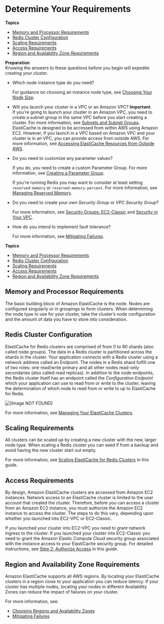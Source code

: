 # Determine Your Requirements<a name="cluster-create-determine-requirements"></a>

**Topics**
+ [Memory and Processor Requirements](#cluster-create-determine-requirements-memory)
+ [Redis Cluster Configuration](#redis-cluster-configuration)
+ [Scaling Requirements](#cluster-create-determine-requirements-scaling)
+ [Access Requirements](#cluster-create-determine-requirements-access)
+ [Region and Availability Zone Requirements](#cluster-create-determine-requirements-region)

**Preparation**  
Knowing the answers to these questions before you begin will expedite creating your cluster\.
+ Which node instance type do you need?

  For guidance on choosing an instance node type, see [Choosing Your Node Size](nodes-select-size.md#CacheNodes.SelectSize)\.
+ Will you launch your cluster in a VPC or an Amazon VPC? 
**Important**  
If you're going to launch your cluster in an Amazon VPC, you need to create a subnet group in the same VPC before you start creating a cluster\. For more information, see [Subnets and Subnet Groups](SubnetGroups.md)\.  
ElastiCache is designed to be accessed from within AWS using Amazon EC2\. However, if you launch in a VPC based on Amazon VPC and your cluster is in an VPC, you can provide access from outside AWS\. For more information, see [Accessing ElastiCache Resources from Outside AWS](accessing-elasticache.md#access-from-outside-aws)\.
+ Do you need to customize any parameter values?

  If you do, you need to create a custom Parameter Group\. For more information, see [Creating a Parameter Group](ParameterGroups.Creating.md)\.

   If you're running Redis you may want to consider at least setting `reserved-memory` or `reserved-memory-percent`\. For more information, see [Managing Reserved Memory](redis-memory-management.md)\.
+ Do you need to create your own *Security Group* or *VPC Security Group*? 

  For more information, see [Security Groups: EC2\-Classic](SecurityGroups.md) and [Security in Your VPC](https://docs.aws.amazon.com/vpc/latest/userguide/VPC_Security.html)\.
+ How do you intend to implement fault tolerance?

  For more information, see [Mitigating Failures](FaultTolerance.md)\.

**Topics**
+ [Memory and Processor Requirements](#cluster-create-determine-requirements-memory)
+ [Redis Cluster Configuration](#redis-cluster-configuration)
+ [Scaling Requirements](#cluster-create-determine-requirements-scaling)
+ [Access Requirements](#cluster-create-determine-requirements-access)
+ [Region and Availability Zone Requirements](#cluster-create-determine-requirements-region)

## Memory and Processor Requirements<a name="cluster-create-determine-requirements-memory"></a>

The basic building block of Amazon ElastiCache is the node\. Nodes are configured singularly or in groupings to form clusters\. When determining the node type to use for your cluster, take the cluster’s node configuration and the amount of data you have to store into consideration\.

## Redis Cluster Configuration<a name="redis-cluster-configuration"></a>

ElastiCache for Redis clusters are comprised of from 0 to 90 shards \(also called node groups\)\. The data in a Redis cluster is partitioned across the shards in the cluster\. Your application connects with a Redis cluster using a network address called an Endpoint\. The nodes in a Redis shard fulfill one of two roles: one read/write primary and all other nodes read\-only secondaries \(also called read replicas\)\. In addition to the node endpoints, the Redis cluster itself has an endpoint called the *Configuration Endpoint* which your application can use to read from or write to the cluster, leaving the determination of which node to read from or write to up to ElastiCache for Redis\. 

![\[Image NOT FOUND\]](http://docs.aws.amazon.com/AmazonElastiCache/latest/red-ug/images/ElastiCacheClusters-Redis-ClustersRGs.png)

For more information, see [Managing Your ElastiCache Clusters](Clusters.md)\.

## Scaling Requirements<a name="cluster-create-determine-requirements-scaling"></a>

All clusters can be scaled up by creating a new cluster with the new, larger node type\. When scaling a Redis cluster you can seed if from a backup and avoid having the new cluster start out empty\.

For more information, see [Scaling ElastiCache for Redis Clusters](Scaling.md) in this guide\.

## Access Requirements<a name="cluster-create-determine-requirements-access"></a>

By design, Amazon ElastiCache clusters are accessed from Amazon EC2 instances\. Network access to an ElastiCache cluster is limited to the user account that created the cluster\. Therefore, before you can access a cluster from an Amazon EC2 instance, you must authorize the Amazon EC2 instance to access the cluster\. The steps to do this vary, depending upon whether you launched into EC2\-VPC or EC2\-Classic\.

If you launched your cluster into EC2\-VPC you need to grant network ingress to the cluster\. If you launched your cluster into EC2\-Classic you need to grant the Amazon Elastic Compute Cloud security group associated with the instance access to your ElastiCache security group\. For detailed instructions, see [Step 2: Authorize Access](GettingStarted.AuthorizeAccess.md) in this guide\.

## Region and Availability Zone Requirements<a name="cluster-create-determine-requirements-region"></a>

Amazon ElastiCache supports all AWS regions\. By locating your ElastiCache clusters in a region close to your application you can reduce latency\. If your cluster has multiple nodes, locating your nodes in different Availability Zones can reduce the impact of failures on your cluster\.

For more information, see:
+ [Choosing Regions and Availability Zones](RegionsAndAZs.md)
+ [Mitigating Failures](FaultTolerance.md)